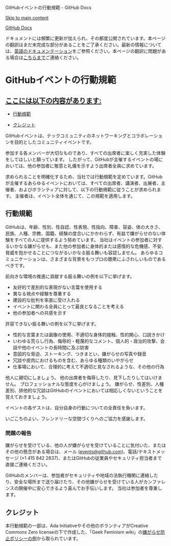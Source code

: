 GitHubイベントの行動規範 - GitHub Docs

[Skip to main content](#main-content)

[](/ja)[GitHub Docs](/ja)

ドキュメントには頻繁に更新が加えられ、その都度公開されています。本ページの翻訳はまだ未完成な部分があることをご了承ください。最新の情報については、[英語のドキュメンテーション](/en)をご参照ください。本ページの翻訳に問題がある場合は[こちらまで](https://github.com/contact?form[subject]=translation%20issue%20on%20docs.github.com&form[comments]=)ご連絡ください。

GitHubイベントの行動規範
==========

[ここには以下の内容があります:](/site-policy/github-terms/github-event-code-of-conduct#in-this-article)
----------

* [行動規範](#code-of-conduct)

* [クレジット](#credit)

GitHubイベントは、テックコミュニティのネットワーキングとコラボレーションを目的としたコミュニティイベントです。

参加する各メンバーが大切なものであり、すべての出席者に楽しく充実した体験をしてほしいと願っています。 したがって、GitHubが主催するイベントの場においては、他の参加者に敬意と礼儀を示すよう出席者全員に求めています。

求められることを明確化するため、当社では行動規範を定めています。GitHubが主催するあらゆるイベントにおいては、すべての出席者、講演者、出展者、主催者、およびボランティアに対して、以下の行動規範に従うことが求められます。 主催者は、イベント全体を通じて、この規範を適用します。

[](#code-of-conduct)行動規範
----------

GitHubは、年齢、性別、性自認、性表現、性指向、障害、容姿、体の大きさ、民族、人種、宗教、国籍、経験の度合いにかかわらず、有益で嫌がらせのない体験をすべての人に提供するよう努めています。 当社はイベントの参加者に対するいかなる嫌がらせも、また他の参加者に身体的または感情的な危機感、不安、脅威を抱かせることにつながるいかなる振る舞いも容認しません。 あらゆるコミュニケーションは、さまざまな背景をもつプロの聴衆にふさわしいものであるべきです。

前向きな環境の推進に貢献する振る舞いの例を以下に挙げます。

* 友好的で差別的な表現がない言葉を使用する
* 異なる視点や経験を尊重する
* 建設的な批判を率直に受け入れる
* イベントに関わる全員にとって最良となることを考える
* 他の参加者への共感を示す

許容できない振る舞いの例を以下に挙げます。

* 性的な言葉または画像の使用、不適切な身体的接触、性的関心、口説きかけ
* いわゆる荒らし行為、侮辱的・軽蔑的なコメント、個人的・政治的攻撃、会話や他のイベントの長時間に及ぶ妨害
* 意図的な脅迫、ストーキング、つきまとい、嫌がらせの写真や録音
* 冗談や皮肉におけるものを含む、あらゆる種類のいやがらせ
* 仕事場において、合理的に考えて不適切と見なされるような、その他の行為

他人に親切にしましょう。 他の出席者を侮辱したり、見下したりしてはいけません。 プロフェッショナルな態度を心がけましょう。 嫌がらせ、性差別、人種差別、排他的な冗談はGitHubのイベントにおいては相応しくないということを覚えておきましょう。

イベントの各ゲストは、自分自身の行動についての全責任を負います。

いごこちのよい、フレンドリーな空間づくりへのご協力を感謝します。

### [](#reporting-an-incident)問題の報告 ###

嫌がらせを受けている、他の人が嫌がらせを受けていることに気付いた、またはその他の懸念がある場合は、メール ([events@github.com](mailto:events@github.com))、電話/テキストメッセージ (+1 415 842 2837)、またはGitHubの従業員やセキュリティ担当者まで直接ご連絡ください。

GitHubのメンバーは、参加者がセキュリティや地域の法執行機関に連絡したり、安全な場所まで送り届けたり、その他嫌がらせを受けている人がカンファレンスの開催中に安心できるよう喜んでお手伝いします。 当社は参加者を尊重します。

[](#credit)クレジット
----------

本行動規範の一部は、Ada Initiativeやその他のボランティアがCreative Commons Zero licenseの下で作成した、「Geek Feminism wiki」の[嫌がらせ防止ポリシーの例](https://geekfeminism.wikia.org/wiki/Conference_anti-harassment/Policy)から取られています。
